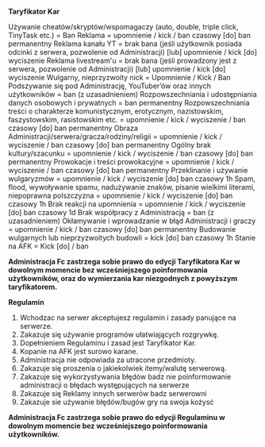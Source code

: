 **Taryfikator Kar**

  Używanie cheatów/skryptów/wspomagaczy (auto, double, triple click, TinyTask etc.) = Ban
  Reklama  = upomnienie / kick / ban czasowy [do] ban permanentny
  Reklama kanału YT = brak bana (jeśli użytkownik posiada odcinki z serwera, pozwolenie od Administracji) [lub] upomnienie / kick [do] wyciszenie
  Reklama livestream'u = brak bana (jeśli prowadzony jest z serwera, pozwolenie od Administracji) [lub] upomnienie / kick [do] wyciszenie
  Wulgarny, nieprzyzwoity nick = Upomnienie / Kick / Ban
  Podszywanie się pod Administrację, YouTuber’ów oraz innych użytkowników = ban (z uzasadnieniem)
  Rozpowszechniania i udostępniania danych osobowych i prywatnych = ban permanentny
  Rozpowszechniania treści o charakterze komunistycznym, erotycznym, nazistowskim, faszystowskim, rasistowskim etc. = upomnienie / kick / wyciszenie / ban czasowy [do] ban permanentny
  Obraza Administracji/serwera/gracza/rodziny/religii = upomnienie / kick / wyciszenie / ban czasowy [do] ban permanentny
  Ogólny brak kultury/szacunku = upomnienie / kick / wyciszenie / ban czasowy [do] ban permanentny
  Prowokacje i treści prowokacyjne = upomnienie / kick / wyciszenie / ban czasowy [do] ban permanentny
  Przeklinanie i używanie wulgaryzmów = upomnienie / kick / wyciszenie [do] ban czasowy 1h
  Spam, flood, wywoływanie spamu, nadużywanie znaków, pisanie wielkimi literami, niepoprawna polszczyzna = upomnienie / kick / wyciszenie [do] ban czasowy 1h
  Brak reakcji na upomnienia = upomnienie / kick / wyciszenie [do] ban czasowy 1d
  Brak współpracy z Administracją = ban (z uzasadnieniem)
  Okłamywanie i wprowadzanie w błąd Administracji i graczy = upomnienie / kick / ban czasowy [do] ban permanentny
  Budowanie wulgarnych lub nieprzyzwoitych budowli = kick [do] ban czasowy 1h
  Stanie na AFK = Kick [do] / ban
 
**Administracja Fc zastrzega sobie prawo do edycji Taryfikatora Kar w dowolnym momencie bez wcześniejszego poinformowania użytkowników, oraz do wymierzania kar niezgodnych z powyższym taryfikatorem.**



**Regulamin**

1. Wchodzac na serwer akceptujesz regulamin i zasady panujące na serwerze.
2. Zakazuje się używanie programów ułatwiających rozgrywkę.
3. Dopełnieniem Regulaminu i zasad jest Taryfikator Kar.
4. Kopanie na AFK jest surowo karane.
5. Administracja nie odpowiada za utracone przedmioty.
6. Zakazuje się proszenia o jakiekolwiek itemy/walutę serwerową.
7. Zakazuje się wykorzystywania błędów badz nie poinformowanie administracji o błędach występujących na serwerze
8. Zakazuje się Reklamy innych serwerów badz serwerowni
9. Zakazuje sie używanie błędów/bugów gry na swoja kożysć

**Administracja Fc zastrzega sobie prawo do edycji Regulaminu w dowolnym momencie bez wcześniejszego poinformowania użytkowników.**
